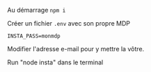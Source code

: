 Au démarrage `npm i`

Créer un fichier `.env` avec son propre MDP

`INSTA_PASS=monmdp`

Modifier l'adresse e-mail pour y mettre la vôtre.

Run "node insta" dans le terminal
